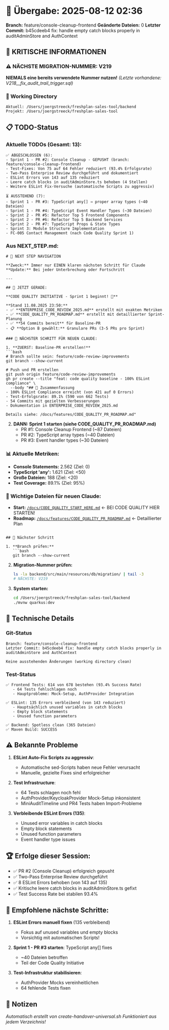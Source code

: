 # 🤝 Übergabe: 2025-08-12 02:36
**Branch:** feature/console-cleanup-frontend
**Geänderte Dateien:** 0
**Letzter Commit:** b45cdeeb4 fix: handle empty catch blocks properly in auditAdminStore and AuthContext

## 🚨 KRITISCHE INFORMATIONEN

### ⚠️ NÄCHSTE MIGRATION-NUMMER: V219
**NIEMALS eine bereits verwendete Nummer nutzen!**
_(Letzte vorhandene: V218__fix_audit_trail_trigger.sql)_

### 📍 Working Directory
```
Aktuell: /Users/joergstreeck/freshplan-sales-tool/backend
Projekt: /Users/joergstreeck/freshplan-sales-tool
```

## 📋 TODO-Status

### Aktuelle TODOs (Gesamt: 13):
```
✅ ABGESCHLOSSEN (6):
- Sprint 1 - PR #2: Console Cleanup - GEPUSHT (branch: feature/console-cleanup-frontend)
- Test-Fixes: Von 75 auf 64 Fehler reduziert (93.4% Erfolgsrate)
- Two-Pass Enterprise Review durchgeführt und dokumentiert
- ESLint Errors von 143 auf 135 reduziert
- Leere catch blocks in auditAdminStore.ts behoben (4 Stellen)
- Weitere ESLint Fix-Versuche (automatische Scripts zu aggressiv)

⏳ AUSSTEHEND (7):
- Sprint 1 - PR #3: TypeScript any[] → proper array types (~40 Dateien)
- Sprint 1 - PR #4: TypeScript Event Handler Types (~30 Dateien)
- Sprint 2 - PR #5: Refactor Top 5 Frontend Components
- Sprint 2 - PR #6: Refactor Top 5 Backend Services
- Sprint 2 - PR #7: TypeScript Props & State Types
- Sprint 3: Module Structure Implementation
- FC-005 Contact Management (nach Code Quality Sprint 1)
```

### Aus NEXT_STEP.md:
```
# 🧭 NEXT STEP NAVIGATION

**Zweck:** Immer nur EINEN klaren nächsten Schritt für Claude
**Update:** Bei jeder Unterbrechung oder Fortschritt

---

## 🎯 JETZT GERADE:

**CODE QUALITY INITIATIVE - Sprint 1 beginnt! 🚀**

**Stand 11.08.2025 23:50:**
- ✅ **ENTERPRISE_CODE_REVIEW_2025.md** erstellt mit exakten Metriken
- ✅ **CODE_QUALITY_PR_ROADMAP.md** erstellt mit detaillierter Sprint-Planung
- ✅ **54 Commits bereit** für Baseline-PR
- 📋 **Option B gewählt:** Granulare PRs (3-5 PRs pro Sprint)

### 🚨 NÄCHSTER SCHRITT FÜR NEUEN CLAUDE:

1. **ZUERST: Baseline-PR erstellen!**
```bash
# Branch sollte sein: feature/code-review-improvements
git branch --show-current

# Push und PR erstellen
git push origin feature/code-review-improvements
gh pr create --title "feat: code quality baseline - 100% ESLint compliance" \
  --body "## 🎯 Zusammenfassung
- 100% ESLint Compliance erreicht (von 421 auf 0 Errors)
- Test-Erfolgsrate: 89.1% (590 von 662 Tests)
- 54 Commits mit gezielten Verbesserungen
- Dokumentation in ENTERPRISE_CODE_REVIEW_2025.md

Details siehe: /docs/features/CODE_QUALITY_PR_ROADMAP.md"
```

2. **DANN: Sprint 1 starten (siehe CODE_QUALITY_PR_ROADMAP.md)**
   - PR #1: Console Cleanup Frontend (~87 Dateien)
   - PR #2: TypeScript array types (~40 Dateien)  
   - PR #3: Event handler types (~30 Dateien)

### 📊 Aktuelle Metriken:
- **Console Statements:** 2.562 (Ziel: 0)
- **TypeScript 'any':** 1.621 (Ziel: <50)
- **Große Dateien:** 188 (Ziel: <20)
- **Test Coverage:** 89.1% (Ziel: 95%)

### 📍 Wichtige Dateien für neuen Claude:
- **Start:** [`/docs/CODE_QUALITY_START_HERE.md`](/docs/CODE_QUALITY_START_HERE.md) ← BEI CODE QUALITY HIER STARTEN!
- **Roadmap:** [`/docs/features/CODE_QUALITY_PR_ROADMAP.md`](/docs/features/CODE_QUALITY_PR_ROADMAP.md) ← Detaillierter Plan
```

## 🎯 Nächster Schritt

1. **Branch prüfen:**
   ```bash
   git branch --show-current
   ```

2. **Migration-Nummer prüfen:**
   ```bash
   ls -la backend/src/main/resources/db/migration/ | tail -3
   # NÄCHSTE: V219
   ```

3. **System starten:**
   ```bash
   cd /Users/joergstreeck/freshplan-sales-tool/backend
   ./mvnw quarkus:dev
   ```

## 🔧 Technische Details

### Git-Status
```
Branch: feature/console-cleanup-frontend
Letzter Commit: b45cdeeb4 fix: handle empty catch blocks properly in auditAdminStore and AuthContext

Keine ausstehenden Änderungen (working directory clean)
```

### Test-Status
```
✅ Frontend Tests: 614 von 678 bestehen (93.4% Success Rate)
   - 64 Tests fehlschlagen noch
   - Hauptprobleme: Mock-Setup, AuthProvider Integration

✅ ESLint: 135 Errors verbleibend (von 143 reduziert)
   - Hauptsächlich unused variables in catch blocks
   - Empty block statements
   - Unused function parameters

✅ Backend: Spotless clean (365 Dateien)
✅ Maven Build: SUCCESS
```

## ⚠️ Bekannte Probleme

1. **ESLint Auto-Fix Scripts zu aggressiv**: 
   - Automatische sed-Scripts haben neue Fehler verursacht
   - Manuelle, gezielte Fixes sind erfolgreicher
   
2. **Test Infrastructure**:
   - 64 Tests schlagen noch fehl
   - AuthProvider/KeycloakProvider Mock-Setup inkonsistent
   - MiniAuditTimeline und PR4 Tests haben Import-Probleme

3. **Verbleibende ESLint Errors (135)**:
   - Unused error variables in catch blocks
   - Empty block statements  
   - Unused function parameters
   - Event handler type issues

## 🏆 Erfolge dieser Session:
- ✅ PR #2 (Console Cleanup) erfolgreich gepusht
- ✅ Two-Pass Enterprise Review durchgeführt
- ✅ 8 ESLint Errors behoben (von 143 auf 135)
- ✅ Kritische leere catch blocks in auditAdminStore.ts gefixt
- ✅ Test Success Rate bei stabilen 93.4%

## 🎯 Empfohlene nächste Schritte:
1. **ESLint Errors manuell fixen** (135 verbleibend)
   - Fokus auf unused variables und empty blocks
   - Vorsichtig mit automatischen Scripts!
   
2. **Sprint 1 - PR #3 starten**: TypeScript any[] fixes
   - ~40 Dateien betroffen
   - Teil der Code Quality Initiative

3. **Test-Infrastruktur stabilisieren**:
   - AuthProvider Mocks vereinheitlichen
   - 64 fehlende Tests fixen

## 📝 Notizen

_Automatisch erstellt von create-handover-universal.sh_
_Funktioniert aus jedem Verzeichnis!_
